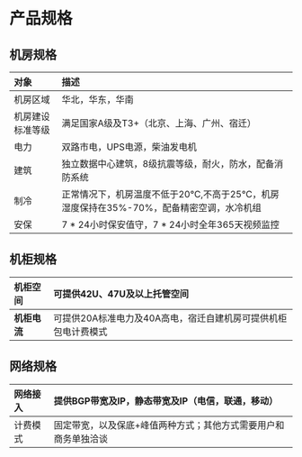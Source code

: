 # 产品规格
## 机房规格

|**对象**|**描述**|
|:-|:-|
|机房区域|华北，华东，华南|
|机房建设标准等级|满足国家A级及T3+（北京、上海、广州、宿迁）|
|电力|双路市电，UPS电源，柴油发电机|
|建筑|独立数据中心建筑，8级抗震等级，耐火，防水，配备消防系统|
|制冷|正常情况下，机房温度不低于20℃,不高于25℃，机房湿度保持在35%-70%，配备精密空调，水冷机组|
|安保|7 * 24小时保安值守，7 * 24小时全年365天视频监控|

## 机柜规格

|**机柜空间**|可提供42U、47U及以上托管空间|
|:-|:-|
|**机柜电流**|可提供20A标准电力及40A高电，宿迁自建机房可提供机柜包电计费模式|


## 网络规格

|网络接入|提供BGP带宽及IP，静态带宽及IP（电信，联通，移动）|
|:-|:-|
|计费模式|固定带宽，以及保底+峰值两种方式；其他方式需要用户和商务单独洽谈|

